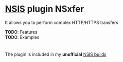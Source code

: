 # [NSIS](https://nsis.sourceforge.io/Main_Page) plugin NSxfer
It allows you to perform complex HTTP/HTTPS transfers

**TODO**: Features<br>
**TODO**: Examples<br>

#
The plugin is included in my **unofficial** [NSIS builds](https://github.com/negrutiu/nsis)
